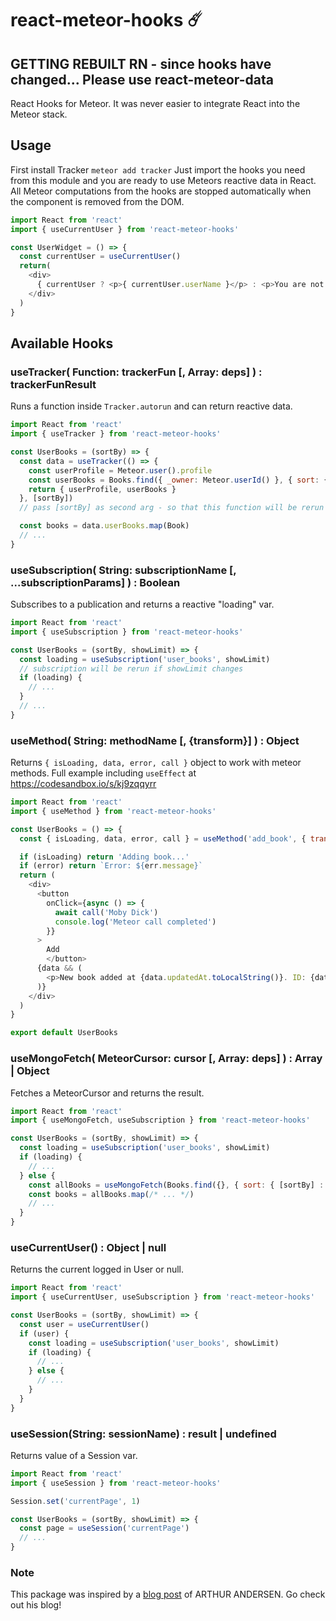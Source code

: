 # react-meteor-hooks ☄️
## GETTING REBUILT RN - since hooks have changed... Please use react-meteor-data
React Hooks for Meteor. It was never easier to integrate React into the Meteor stack.

## Usage
First install Tracker `meteor add tracker`
Just import the hooks you need from this module and you are ready to use Meteors reactive data in React. All Meteor computations from the hooks are stopped automatically when the component is removed from the DOM.

```javascript
import React from 'react'
import { useCurrentUser } from 'react-meteor-hooks'

const UserWidget = () => {
  const currentUser = useCurrentUser()
  return(
    <div>
      { currentUser ? <p>{ currentUser.userName }</p> : <p>You are not logged in.</p> }
    </div>
  )
}

```

## Available Hooks

### useTracker( Function: trackerFun [, Array: deps] ) : trackerFunResult
Runs a function inside `Tracker.autorun` and can return reactive data.
```javascript
import React from 'react'
import { useTracker } from 'react-meteor-hooks'

const UserBooks = (sortBy) => {
  const data = useTracker(() => {
    const userProfile = Meteor.user().profile
    const userBooks = Books.find({ _owner: Meteor.userId() }, { sort: { [sortBy]: -1 }})
    return { userProfile, userBooks }
  }, [sortBy])
  // pass [sortBy] as second arg - so that this function will be rerun if sortBy changes

  const books = data.userBooks.map(Book)
  // ...
}

```

### useSubscription( String: subscriptionName [, ...subscriptionParams] ) : Boolean
Subscribes to a publication and returns a reactive "loading" var.
```javascript
import React from 'react'
import { useSubscription } from 'react-meteor-hooks'

const UserBooks = (sortBy, showLimit) => {
  const loading = useSubscription('user_books', showLimit)
  // subscription will be rerun if showLimit changes
  if (loading) {
    // ...
  }
  // ...
}

```

### useMethod( String: methodName [, {transform}] ) : Object
Returns `{ isLoading, data, error, call }` object to work with meteor methods.
Full example including `useEffect` at https://codesandbox.io/s/kj9zqqyrr
```javascript
import React from 'react'
import { useMethod } from 'react-meteor-hooks'

const UserBooks = () => {
  const { isLoading, data, error, call } = useMethod('add_book', { transform: result => result.updatedAt = new Date() })

  if (isLoading) return 'Adding book...'
  if (error) return `Error: ${err.message}`
  return (
    <div>
      <button
        onClick={async () => {
          await call('Moby Dick')
          console.log('Meteor call completed')
        }}
      >
        Add
        </button>
      {data && (
        <p>New book added at {data.updatedAt.toLocalString()}. ID: {data.id}</p>
      )}
    </div>
  )
}

export default UserBooks
```

### useMongoFetch( MeteorCursor: cursor [, Array: deps] ) : Array | Object
Fetches a MeteorCursor and returns the result.
```javascript
import React from 'react'
import { useMongoFetch, useSubscription } from 'react-meteor-hooks'

const UserBooks = (sortBy, showLimit) => {
  const loading = useSubscription('user_books', showLimit)
  if (loading) {
    // ...
  } else {
    const allBooks = useMongoFetch(Books.find({}, { sort: { [sortBy] : -1 }}), [sortBy])
    const books = allBooks.map(/* ... */)
    // ...
  }
}

```

### useCurrentUser() : Object | null
Returns the current logged in User or null.
```javascript
import React from 'react'
import { useCurrentUser, useSubscription } from 'react-meteor-hooks'

const UserBooks = (sortBy, showLimit) => {
  const user = useCurrentUser()
  if (user) {
    const loading = useSubscription('user_books', showLimit)
    if (loading) {
      // ...
    } else {
      // ...
    }
  }
}

```

### useSession(String: sessionName) : result | undefined
Returns value of a Session var.
```javascript
import React from 'react'
import { useSession } from 'react-meteor-hooks'

Session.set('currentPage', 1)

const UserBooks = (sortBy, showLimit) => {
  const page = useSession('currentPage')
  // ...
}

```


### Note
This package was inspired by a [blog post](https://www.andersen.berlin/blog/2018/11/06/meteor-and-react-hooks/) of ARTHUR ANDERSEN. Go check out his blog!
